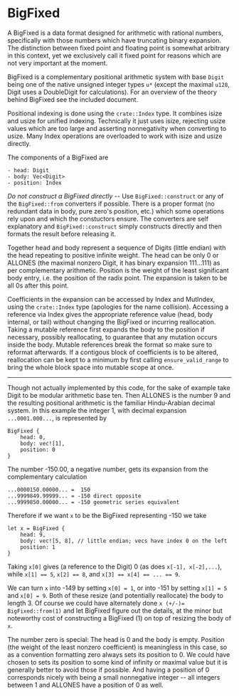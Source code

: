 # BigFixed

A BigFixed is a data format designed for arithmetic with rational numbers, specifically with those numbers which have truncating binary expansion. The distinction between fixed point and floating point is somewhat arbitrary in this context, yet we exclusively call it fixed point for reasons which are not very important at the moment.

 BigFixed is a complementary positional arithmetic system with base `Digit` being one of the native unsigned integer types `u*` (except the maximal `u128`, Digit uses a DoubleDigit for calculations). For an overview of the theory behind BigFixed see the included document.

Positional indexing is done using the `crate::Index` type. It combines isize and usize for unified indexing. Technically it just uses isize, rejecting usize values which are too large and asserting nonnegativity when converting to usize. Many Index operations are overloaded to work with isize and usize directly.

The components of a BigFixed are

```
- head: Digit
- body: Vec<Digit>
- position: Index
```

*Do not construct a BigFixed directly* -- Use `BigFixed::construct` or any of the `BigFixed::from` converters if possible. There is a proper format (no redundant data in body, pure zero's position, etc.) which some operations rely upon and which the constuctors ensure. The converters are self explanatory and `BigFixed::construct` simply constructs directly and then formats the result before releasing it.

Together head and body represent a sequence of Digits (little endian) with the head repeating to positive infinite weight. The head can be only 0 or ALLONES (the maximal nonzero Digit, it has binary expansion 111...111) as per complementary arithmetic. Position is the weight of the least significant body entry, i.e. the position of the radix point. The expansion is taken to be all 0s after this point.

Coefficients in the expansion can be accessed by Index and MutIndex, using the `crate::Index` type (apologies for the name collision). Accessing a reference via Index gives the appropriate reference value (head, body internal, or tail) without changing the BigFixed or incurring reallocation. Taking a mutable reference first expands the body to the position if necessary, possibly reallocating, to guarantee that any mutation occurs inside the body. Mutable references break the format so make sure to reformat afterwards. If a contigous block of coefficients is to be altered, reallocation can be kept to a minimum by first calling `ensure_valid_range` to bring the whole block space into mutable scope at once.

_________________________

Though not actually implemented by this code, for the sake of example take Digit to be modular arithmetic base ten. Then ALLONES is the number 9 and the resulting positional arithmetic is the familiar Hindu-Arabian decimal system. In this example the integer 1, with decimal expansion `...0001.000...`, is represented by

```
BigFixed {
    head: 0,
    body: vec![1],
    position: 0
}
```

The number -150.00, a negative number, gets its expansion from the complementary calculation
```
...0000150.00000... =  150
...9999849.99999... = -150 direct opposite
...9999850.00000... = -150 geometric series equivalent
```

Therefore if we want `x` to be the BigFixed representing -150 we take

```
let x = BigFixed {
    head: 9,
    body: vec![5, 8], // little endian; vecs have index 0 on the left
    position: 1
}
```

Taking `x[0]` gives (a reference to the Digit) 0 (as does `x[-1], x[-2],...`), while `x[1] == 5`, `x[2] == 8`, and `x[3] == x[4] == ... == 9`.

We can turn `x` into -149 by setting `x[0] = 1`, or into -151 by setting `x[1] = 5` and `x[0] = 9`. Both of these resize (and potentially reallocate) the body to length 3. Of course we could have alternately done `x (+/-)= BigFixed::from(1)` and let BigFixed figure out the details, at the minor but noteworthy cost of constructing a BigFixed (1) on top of resizing the body of `x`.

The number zero is special: The head is 0 and the body is empty. Position (the weight of the least nonzero coefficient) is meaningless in this case, so as a convention formatting zero always sets its position to 0. We could have chosen to sets its position to some kind of infinity or maximal value but it is generally better to avoid those if possible. And having a position of 0 corresponds nicely with being a small nonnegative integer -- all integers between 1 and ALLONES have a position of 0 as well.
